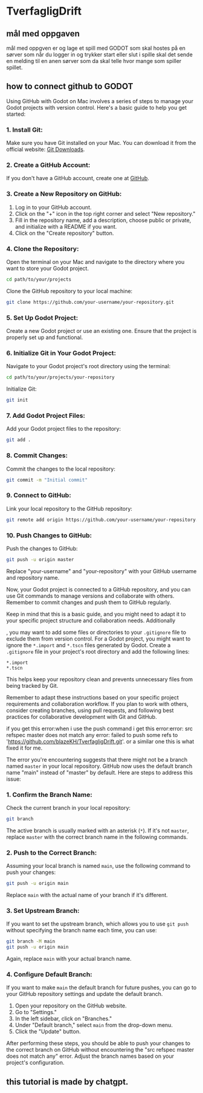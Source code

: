 # TverfagligDrift


## mål med oppgaven

mål med oppgven er og lage et spill med GODOT som skal hostes på en sørver som når du logger in og trykker start eller slut i spille skal det sende en melding til en anen sørver
som da skal telle hvor mange som spiller spillet.

## how to connect github to GODOT

Using GitHub with Godot on Mac involves a series of steps to manage your Godot projects with version control. Here's a basic guide to help you get started:

### 1. Install Git:

Make sure you have Git installed on your Mac. You can download it from the official website: [Git Downloads](https://git-scm.com/book/en/v2/Getting-Started-Installing-Git).

### 2. Create a GitHub Account:

If you don't have a GitHub account, create one at [GitHub](https://github.com/).

### 3. Create a New Repository on GitHub:

1. Log in to your GitHub account.
2. Click on the "+" icon in the top right corner and select "New repository."
3. Fill in the repository name, add a description, choose public or private, and initialize with a README if you want.
4. Click on the "Create repository" button.

### 4. Clone the Repository:

Open the terminal on your Mac and navigate to the directory where you want to store your Godot project.

```bash
cd path/to/your/projects
```

Clone the GitHub repository to your local machine:

```bash
git clone https://github.com/your-username/your-repository.git
```

### 5. Set Up Godot Project:

Create a new Godot project or use an existing one. Ensure that the project is properly set up and functional.

### 6. Initialize Git in Your Godot Project:

Navigate to your Godot project's root directory using the terminal:

```bash
cd path/to/your/projects/your-repository
```

Initialize Git:

```bash
git init
```

### 7. Add Godot Project Files:

Add your Godot project files to the repository:

```bash
git add .
```

### 8. Commit Changes:

Commit the changes to the local repository:

```bash
git commit -m "Initial commit"
```

### 9. Connect to GitHub:

Link your local repository to the GitHub repository:

```bash
git remote add origin https://github.com/your-username/your-repository.git
```

### 10. Push Changes to GitHub:

Push the changes to GitHub:

```bash
git push -u origin master
```

Replace "your-username" and "your-repository" with your GitHub username and repository name.

Now, your Godot project is connected to a GitHub repository, and you can use Git commands to manage versions and collaborate with others. Remember to commit changes and push them to GitHub regularly.

Keep in mind that this is a basic guide, and you might need to adapt it to your specific project structure and collaboration needs. Additionally

, you may want to add some files or directories to your `.gitignore` file to exclude them from version control. For a Godot project, you might want to ignore the `*.import` and `*.tscn` files generated by Godot. Create a `.gitignore` file in your project's root directory and add the following lines:

```plaintext
*.import
*.tscn
```

This helps keep your repository clean and prevents unnecessary files from being tracked by Git.

Remember to adapt these instructions based on your specific project requirements and collaboration workflow. If you plan to work with others, consider creating branches, using pull requests, and following best practices for collaborative development with Git and GitHub.



if you get this error:when i use the push command i get this error:error: src refspec master does not match any
error: failed to push some refs to 'https://github.com/blazeKH/TverfagligDrift.git'. or a similar one this is what fixed it for me.

The error you're encountering suggests that there might not be a branch named `master` in your local repository. GitHub now uses the default branch name "main" instead of "master" by default. Here are steps to address this issue:

### 1. Confirm the Branch Name:

Check the current branch in your local repository:

```bash
git branch
```

The active branch is usually marked with an asterisk (`*`). If it's not `master`, replace `master` with the correct branch name in the following commands.

### 2. Push to the Correct Branch:

Assuming your local branch is named `main`, use the following command to push your changes:

```bash
git push -u origin main
```

Replace `main` with the actual name of your branch if it's different.

### 3. Set Upstream Branch:

If you want to set the upstream branch, which allows you to use `git push` without specifying the branch name each time, you can use:

```bash
git branch -M main
git push -u origin main
```

Again, replace `main` with your actual branch name.

### 4. Configure Default Branch:

If you want to make `main` the default branch for future pushes, you can go to your GitHub repository settings and update the default branch.

1. Open your repository on the GitHub website.
2. Go to "Settings."
3. In the left sidebar, click on "Branches."
4. Under "Default branch," select `main` from the drop-down menu.
5. Click the "Update" button.

After performing these steps, you should be able to push your changes to the correct branch on GitHub without encountering the "src refspec master does not match any" error. Adjust the branch names based on your project's configuration.


## this tutorial is made by chatgpt.
